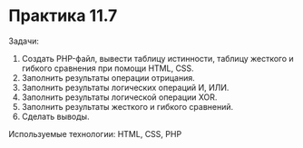 # Практика 11.7

   Задачи:
1. Создать PHP-файл, вывести таблицу истинности, таблицу жесткого и гибкого сравнения при помощи HTML, CSS.
2. Заполнить результаты операции отрицания.
3. Заполнить результаты логических операций И, ИЛИ.
4. Заполнить результаты логической операции XOR.
5. Заполнить результаты жесткого и гибкого сравнений.
6. Сделать выводы.

Используемые технологии: HTML, CSS, PHP